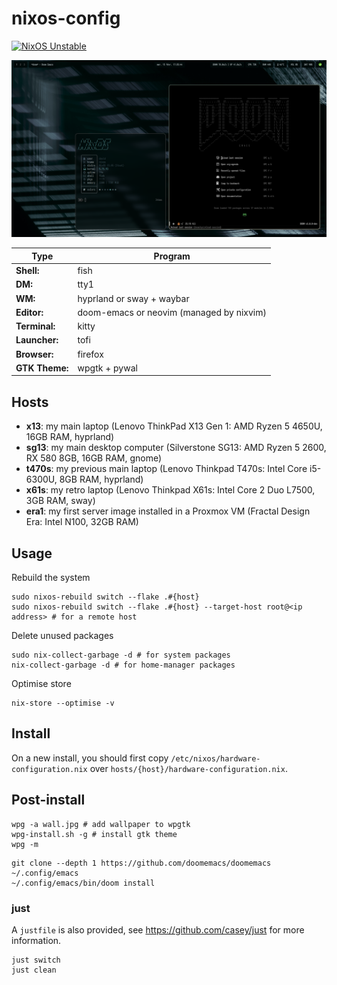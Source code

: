 # nixos-config

[![NixOS Unstable](https://img.shields.io/badge/NixOS-unstable-blue.svg?style=flat-square&logo=NixOS&logoColor=white)](https://nixos.org)

![t470s](imgs/t470s.png)

| Type           | Program                                  |
|----------------|------------------------------------------|
| **Shell:**     | fish                                     |
| **DM:**        | tty1                                     |
| **WM:**        | hyprland or sway + waybar                |
| **Editor:**    | doom-emacs or neovim (managed by nixvim) |
| **Terminal:**  | kitty                                    |
| **Launcher:**  | tofi                                     |
| **Browser:**   | firefox                                  |
| **GTK Theme:** | wpgtk + pywal                            |

## Hosts

- **x13**: my main laptop (Lenovo ThinkPad X13 Gen 1: AMD Ryzen 5 4650U, 16GB RAM, hyprland)
- **sg13**: my main desktop computer (Silverstone SG13: AMD Ryzen 5 2600, RX 580 8GB, 16GB RAM, gnome)
- **t470s**: my previous main laptop (Lenovo Thinkpad T470s: Intel Core i5-6300U, 8GB RAM, hyprland)
- **x61s**: my retro laptop (Lenovo Thinkpad X61s: Intel Core 2 Duo L7500, 3GB RAM, sway)
- **era1**: my first server image installed in a Proxmox VM (Fractal Design Era: Intel N100, 32GB RAM)

## Usage

Rebuild the system

```
sudo nixos-rebuild switch --flake .#{host}
sudo nixos-rebuild switch --flake .#{host} --target-host root@<ip address> # for a remote host
```

Delete unused packages

```
sudo nix-collect-garbage -d # for system packages
nix-collect-garbage -d # for home-manager packages
```

Optimise store

```
nix-store --optimise -v
```

## Install

On a new install, you should first copy `/etc/nixos/hardware-configuration.nix` over `hosts/{host}/hardware-configuration.nix`.

## Post-install

```
wpg -a wall.jpg # add wallpaper to wpgtk
wpg-install.sh -g # install gtk theme
wpg -m
```

```
git clone --depth 1 https://github.com/doomemacs/doomemacs ~/.config/emacs
~/.config/emacs/bin/doom install
```

### just

A `justfile` is also provided, see https://github.com/casey/just for more information.

```
just switch
just clean
```
